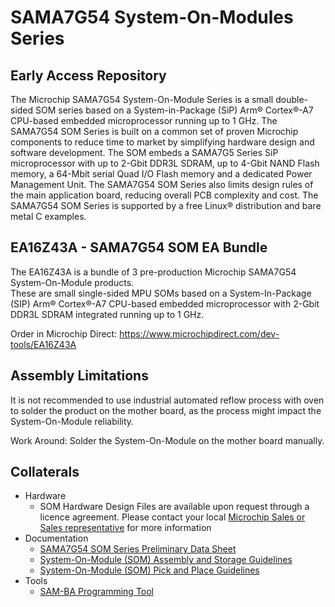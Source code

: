 # SAMA7G54 System-On-Modules Series
## Early Access Repository
The Microchip SAMA7G54 System-On-Module Series is a small double-sided SOM series based on a System-in-Package (SiP) Arm® Cortex®-A7 CPU-based embedded microprocessor running up to 1 GHz.
The SAMA7G54 SOM Series is built on a common set of proven Microchip components to reduce time to market by simplifying hardware design and software development.
The SOM embeds a SAMA7G5 Series SiP microprocessor with up to 2-Gbit DDR3L SDRAM, up to 4-Gbit NAND Flash memory, a 64-Mbit serial Quad I/O Flash memory and a dedicated Power Management Unit.
The SAMA7G54 SOM Series also limits design rules of the main application board, reducing overall PCB complexity and cost. The SAMA7G54 SOM Series is supported by a free Linux® distribution and bare metal C examples. 

## EA16Z43A - SAMA7G54 SOM EA Bundle
The EA16Z43A is a bundle of 3 pre-production Microchip SAMA7G54 System-On-Module products.  
These are small single-sided MPU SOMs based on a System-In-Package (SIP) Arm® Cortex®-A7 CPU-based embedded microprocessor with 2-Gbit DDR3L SDRAM integrated running up to 1 GHz.

Order in Microchip Direct: https://www.microchipdirect.com/dev-tools/EA16Z43A 

## Assembly Limitations
It is not recommended to use industrial automated reflow process with oven to solder the product on the mother board, as the process might impact the System-On-Module reliability.

Work Around: Solder the System-On-Module on the mother board manually.

## Collaterals
* Hardware
  * SOM Hardware Design Files are available upon request through a licence agreement. Please contact your local [Microchip Sales or Sales representative](https://www.microchip.com/en-us/about/global-sales-and-distribution) for more information
* Documentation
  * [SAMA7G54 SOM Series Preliminary Data Sheet](Documentation/)
  * [System-On-Module (SOM) Assembly and Storage Guidelines](https://ww1.microchip.com/downloads/aemDocuments/documents/MPU32/ApplicationNotes/ApplicationNotes/System-On-Module-SOM-Assembly-and-Storage-Guidelines-DS00005249.pdf)
  * [System-On-Module (SOM) Pick and Place Guidelines](https://ww1.microchip.com/downloads/aemDocuments/documents/MPU32/ApplicationNotes/ApplicationNotes/System-On-Module-%28SOM%29-Pick-and-Place-Guidelines-ds00004878.pdf)
* Tools
  * [SAM-BA Programming Tool](https://github.com/atmelcorp/sam-ba/releases/tag/v3.8.1)
